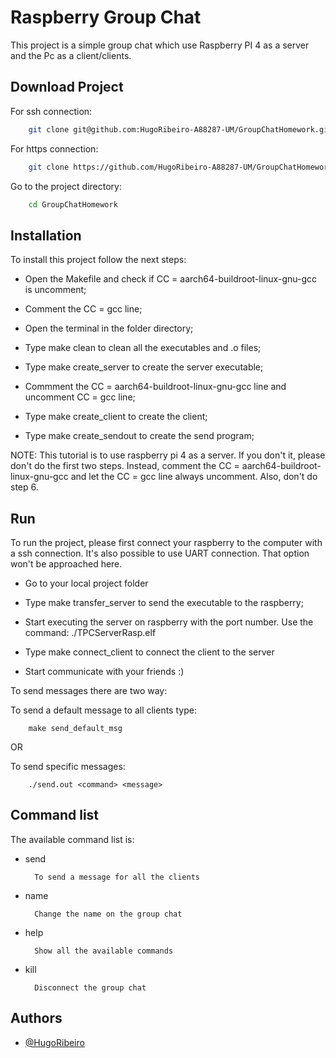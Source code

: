 
# Raspberry Group Chat

This project is a simple group chat which use Raspberry PI 4 as a server and 
the Pc as a client/clients.




## Download Project

For ssh connection:
```bash
    git clone git@github.com:HugoRibeiro-A88287-UM/GroupChatHomework.git
```

For https connection:
```bash
    git clone https://github.com/HugoRibeiro-A88287-UM/GroupChatHomework.git
```

Go to the project directory:

```bash
    cd GroupChatHomework
```
## Installation

To install this project follow the next steps:


* Open the Makefile and check if CC = aarch64-buildroot-linux-gnu-gcc is uncomment;

* Comment the CC = gcc line;

* Open the terminal in the folder directory;

* Type make clean to clean all the executables and .o files;

* Type make create_server to create the server executable;

* Commment the CC = aarch64-buildroot-linux-gnu-gcc line and uncomment CC = gcc line;

* Type make create_client to create the client;

* Type make create_sendout to create the send program;



NOTE: 
    This tutorial is to use raspberry pi 4 as a server. If you don't it, please don't
	do the first two steps. Instead, comment the CC = aarch64-buildroot-linux-gnu-gcc
	and let the CC = gcc line always uncomment.
	Also, don't do step 6. 


## Run 

To run the project, please first connect your raspberry to the computer with
a ssh connection. It's also possible to use UART connection. 
That option won't be approached here.

* Go to your local project folder

* Type make transfer_server to send the executable to the raspberry;

* Start executing the server on raspberry with the port number.
    Use the command: ./TPCServerRasp.elf <PORT> 

* Type make connect_client to connect the client to the server

* Start communicate with your friends :)


To send messages there are two way:

To send a default message to all clients type:


        make send_default_msg 
    
OR

To send specific messages:
	
        ./send.out <command> <message> 




## Command list

The available command list is:

* send 

        To send a message for all the clients

* name

        Change the name on the group chat

* help

        Show all the available commands

* kill

        Disconnect the group chat
## Authors

- [@HugoRibeiro](https://github.com/HugoRibeiro-A88287-UM/)


